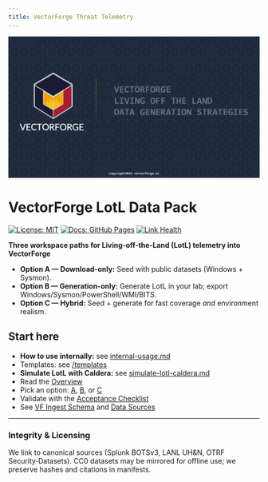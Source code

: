 ```yaml
---
title: VectorForge Threat Telemetry
---
```


![VectorForge LotL Data Pack](../assets/cover.png)

# VectorForge LotL Data Pack

[![License: MIT](https://img.shields.io/badge/license-MIT-green.svg)](../LICENSE)
[![Docs: GitHub Pages](https://img.shields.io/badge/docs-GitHub%20Pages-blue.svg)](https://vectorforgeai.github.io/vectorforge-threat-telemetry/)
[![Link Health](https://img.shields.io/github/actions/workflow/status/VectorForgeAI/vectorforge-threat-telemetry/link-check.yml?branch=main&label=link%20health)](https://github.com/VectorForgeAI/vectorforge-threat-telemetry/actions/workflows/link-check.yml)

**Three workspace paths for Living‑off‑the‑Land (LotL) telemetry into VectorForge**

- **Option A — Download-only:** Seed with public datasets (Windows + Sysmon).
- **Option B — Generation-only:** Generate LotL in your lab; export Windows/Sysmon/PowerShell/WMI/BITS.
- **Option C — Hybrid:** Seed + generate for fast coverage *and* environment realism.

## Start here
- **How to use internally:** see [internal-usage.md](internal-usage.md)
- Templates: see [/templates](../templates/)
- **Simulate LotL with Caldera:** see [simulate-lotl-caldera.md](simulate-lotl-caldera.md)
- Read the [Overview](00-overview.md)
- Pick an option: [A](optionA-download-only.md), [B](optionB-generation-only.md), or [C](optionC-hybrid.md)
- Validate with the [Acceptance Checklist](acceptance-checklist.md)
- See [VF Ingest Schema](vf-schema.md) and [Data Sources](data-sources.md)

---

### Integrity & Licensing
We link to canonical sources (Splunk BOTSv3, LANL UH&N, OTRF Security‑Datasets). CC0 datasets may be mirrored for offline use; we preserve hashes and citations in manifests.
